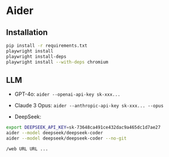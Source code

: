 # Aider

## Installation

```bash
pip install -r requirements.txt
playwright install
playwright install-deps
playwright install --with-deps chromium
```

## LLM

- GPT-4o:
`aider --openai-api-key sk-xxx...`

- Claude 3 Opus:
`aider --anthropic-api-key sk-xxx... --opus`

- DeepSeek:

```bash
export DEEPSEEK_API_KEY=sk-73648ca491ce432dac9a465dc1d7ae27
aider --model deepseek/deepseek-coder
aider --model deepseek/deepseek-coder --no-git

/web URL URL ...
```
